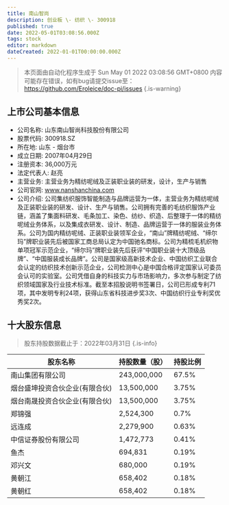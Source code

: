 ```yaml
---
title: 南山智尚
description: 创业板 \- 纺织 \- 300918
published: true
date: 2022-05-01T03:08:56.000Z
tags: stock
editor: markdown
dateCreated: 2022-01-01T00:00:00.000Z
---
```


> 本页面由自动化程序生成于 Sun May 01 2022 03:08:56 GMT+0800
> 内容可能存在错误，如有bug请提交issue至：https://github.com/Eroleice/doc-pi/issues
{.is-warning}

## 上市公司基本信息
- 公司名称: 山东南山智尚科技股份有限公司
- 股票代码: 300918.SZ
- 所在地: 山东 - 烟台市
- 成立日期: 2007年04月29日
- 注册资本: 36,000万元
- 法定代表人: 赵亮
- 主营业务: 主营业务为精纺呢绒及正装职业装的研发，设计，生产与销售
- 公司官网: www.nanshanchina.com
- 公司介绍: 公司集纺织服饰智能制造与品牌运营为一体，主营业务为精纺呢绒及正装职业装的研发、设计、生产与销售。公司拥有完善的毛纺织服饰产业链，涵盖了集面料研发、毛条加工、染色、纺纱、织造、后整理于一体的精纺呢绒业务体系，以及集成衣研发、设计、制造、品牌运营于一体的服装业务体系。公司为国内精纺呢绒、正装职业装领军企业，“南山”牌精纺呢绒、“缔尔玛”牌职业装先后被国家工商总局认定为中国驰名商标。公司为精梳毛机织物单项冠军示范企业，“缔尔玛”牌职业装先后获评“中国职业装十大顶级品牌”、“中国服装成长品牌”。公司是国家级高新技术企业、中国纺织工业联合会认定的纺织技术创新示范企业，公司检测中心是中国合格评定国家认可委员会认可的实验室。公司凭借自身的科技实力与市场影响力，多次参与制定了纺织领域国家及行业技术标准。截至本招股说明书签署日，公司已形成专利71项，其中发明专利24项，获得山东省科技进步奖3次、中国纺织行业专利奖优秀奖2次。


## 十大股东信息
> 股东持股数据截止于：2022年03月31日
{.is-info}

| 股东名称 | 持股数量（股） | 持股比例 |
| --- | --- | --- |
| 南山集团有限公司 | 243,000,000 | 67.5% |
| 烟台盛坤投资合伙企业(有限合伙) | 13,500,000 | 3.75% |
| 烟台南晟投资合伙企业(有限合伙) | 13,500,000 | 3.75% |
| 郑锦强 | 2,524,300 | 0.7% |
| 远连成 | 2,279,900 | 0.63% |
| 中信证券股份有限公司 | 1,472,773 | 0.41% |
| 鱼杰 | 694,831 | 0.19% |
| 邓兴文 | 680,000 | 0.19% |
| 黄朝江 | 658,402 | 0.18% |
| 黄朝红 | 658,402 | 0.18% |




